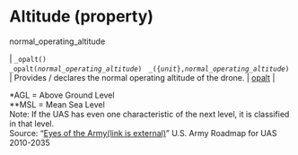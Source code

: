 # Altitude (property)




normal_operating_altitude

| <a name="_opalt"></a> `_opalt()` <br> `_opalt(`*`normal_operating_altitude`*`)` &nbsp; `_({`*`unit`*`},`*`normal_operating_altitude`*`)` | Provides / declares the normal operating altitude of the drone. | [opalt](../../metaphysic/prop/) |

<p>*AGL = Above Ground Level<br>
						**MSL = Mean Sea Level<br>
						Note: If the UAS has even one characteristic of the next level, it is classified in that level.<br>
						Source: “<a href="https://home.army.mil/rucker/index.php" data-extlink="" target="_blank" rel="noopener noreferrer">Eyes of the Army<span class="ext"><span class="element-invisible">(link is external)</span></span></a>” U.S. Army Roadmap for UAS 2010-2035</p>